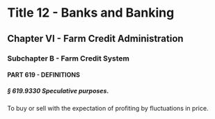
# Title 12 - Banks and Banking
## Chapter VI - Farm Credit Administration
### Subchapter B - Farm Credit System
#### PART 619 - DEFINITIONS
##### § 619.9330 Speculative purposes.

To buy or sell with the expectation of profiting by fluctuations in price.
